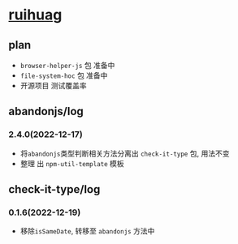 # [ruihuag](https://guanruihua.github.io/#/)

## plan

- `browser-helper-js` 包 准备中
- `file-system-hoc` 包 准备中
- 开源项目 测试覆盖率

## abandonjs/log

### 2.4.0(2022-12-17)

- 将`abandonjs`类型判断相关方法分离出 `check-it-type` 包, 用法不变
- 整理 出 `npm-util-template` 模板

## check-it-type/log

### 0.1.6(2022-12-19)

- 移除`isSameDate`,  转移至 `abandonjs` 方法中
